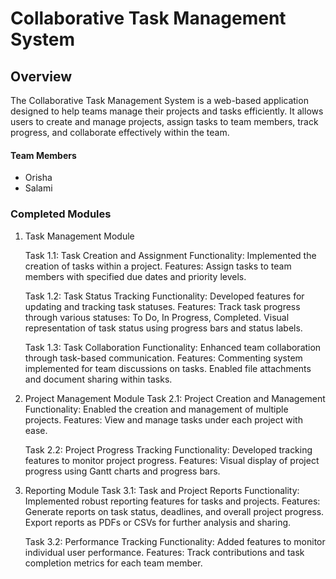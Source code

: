 # Collaborative Task Management System

## Overview
The Collaborative Task Management System is a web-based application designed to help teams manage their projects and tasks efficiently. It allows users to create and manage projects, assign tasks to team members, track progress, and collaborate effectively within the team.

#### Team Members

- Orisha
- Salami

### Completed Modules

1. Task Management Module
   
   Task 1.1: Task Creation and Assignment
   Functionality: Implemented the creation of tasks within a project.
   Features:
   Assign tasks to team members with specified due dates and priority levels.
   
   Task 1.2: Task Status Tracking
   Functionality: Developed features for updating and tracking task statuses.
   Features:
   Track task progress through various statuses: To Do, In Progress, Completed.
   Visual representation of task status using progress bars and status labels.
   
   Task 1.3: Task Collaboration
   Functionality: Enhanced team collaboration through task-based communication.
   Features:
   Commenting system implemented for team discussions on tasks.
   Enabled file attachments and document sharing within tasks.
   

2. Project Management Module
   Task 2.1: Project Creation and Management
   Functionality: Enabled the creation and management of multiple projects.
   Features:
   View and manage tasks under each project with ease.
   
   Task 2.2: Project Progress Tracking
   Functionality: Developed tracking features to monitor project progress.
   Features:
   Visual display of project progress using Gantt charts and progress bars.
   

3. Reporting Module
   Task 3.1: Task and Project Reports
   Functionality: Implemented robust reporting features for tasks and projects.
   Features:
   Generate reports on task status, deadlines, and overall project progress.
   Export reports as PDFs or CSVs for further analysis and sharing.
   
   Task 3.2: Performance Tracking
   Functionality: Added features to monitor individual user performance.
   Features:
   Track contributions and task completion metrics for each team member.
   
